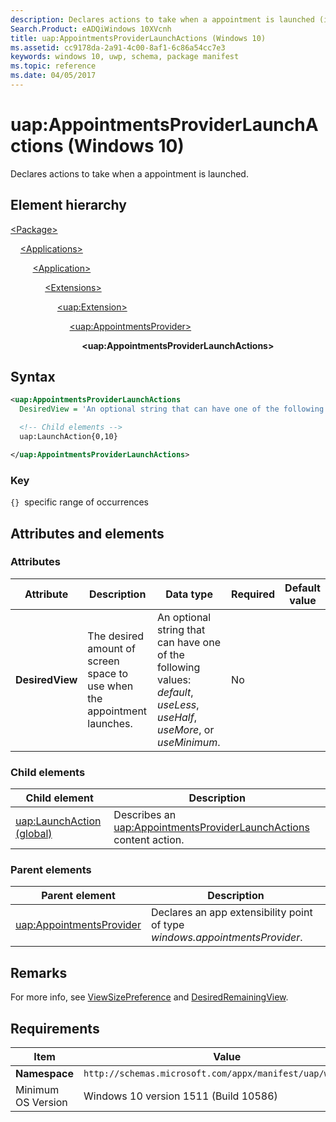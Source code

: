 ```yaml
---
description: Declares actions to take when a appointment is launched (in Package/Applications).
Search.Product: eADQiWindows 10XVcnh
title: uap:AppointmentsProviderLaunchActions (Windows 10)
ms.assetid: cc9178da-2a91-4c00-8af1-6c86a54cc7e3
keywords: windows 10, uwp, schema, package manifest
ms.topic: reference
ms.date: 04/05/2017
---
```


# uap:AppointmentsProviderLaunchActions (Windows 10)

Declares actions to take when a appointment is launched.

## Element hierarchy

[\<Package\>](element-package.md)

&nbsp;&nbsp;&nbsp;&nbsp;[\<Applications\>](element-applications.md)

&nbsp;&nbsp;&nbsp;&nbsp; &nbsp;&nbsp;&nbsp;&nbsp;[\<Application\>](element-application.md)

&nbsp;&nbsp;&nbsp;&nbsp; &nbsp;&nbsp;&nbsp;&nbsp; &nbsp;&nbsp;&nbsp;&nbsp;[\<Extensions\>](element-extensions.md)

&nbsp;&nbsp;&nbsp;&nbsp; &nbsp;&nbsp;&nbsp;&nbsp; &nbsp;&nbsp;&nbsp;&nbsp; &nbsp;&nbsp;&nbsp;&nbsp;[\<uap:Extension\>](element-uap-extension.md)

&nbsp;&nbsp;&nbsp;&nbsp; &nbsp;&nbsp;&nbsp;&nbsp; &nbsp;&nbsp;&nbsp;&nbsp; &nbsp;&nbsp;&nbsp;&nbsp; &nbsp;&nbsp;&nbsp;&nbsp;[\<uap:AppointmentsProvider\>](element-uap-appointmentsprovider.md)

&nbsp;&nbsp;&nbsp;&nbsp; &nbsp;&nbsp;&nbsp;&nbsp; &nbsp;&nbsp;&nbsp;&nbsp; &nbsp;&nbsp;&nbsp;&nbsp; &nbsp;&nbsp;&nbsp;&nbsp; &nbsp;&nbsp;&nbsp;&nbsp;**\<uap:AppointmentsProviderLaunchActions\>**

## Syntax

```xml
<uap:AppointmentsProviderLaunchActions
  DesiredView = 'An optional string that can have one of the following values: "default", "useLess", "useHalf", "useMore", or "useMinimum".' >

  <!-- Child elements -->
  uap:LaunchAction{0,10}

</uap:AppointmentsProviderLaunchActions>
```

### Key

`{}`  specific range of occurrences

## Attributes and elements

### Attributes

| Attribute | Description | Data type | Required | Default value |
|-|-|-|-|-|
| **DesiredView** | The desired amount of screen space to use when the appointment launches. | An optional string that can have one of the following values: *default*, *useLess*, *useHalf*, *useMore*, or *useMinimum*. | No |  |

### Child elements

| Child element | Description |
|-|-|
| [uap:LaunchAction (global)](element-2-uap-launchaction.md) | Describes an [uap:AppointmentsProviderLaunchActions](element-uap-appointmentsproviderlaunchactions.md) content action. |

### Parent elements

| Parent element | Description |
|-|-|
| [uap:AppointmentsProvider](element-uap-appointmentsprovider.md) | Declares an app extensibility point of type *windows.appointmentsProvider*. |

## Remarks

For more info, see [ViewSizePreference](/uwp/api/Windows.UI.ViewManagement.ViewSizePreference) and [DesiredRemainingView](/uwp/api/Windows.System.LauncherOptions).

## Requirements

| Item | Value |
|--|--|
| **Namespace** | `http://schemas.microsoft.com/appx/manifest/uap/windows10` |
| Minimum OS Version | Windows 10 version 1511 (Build 10586) |
